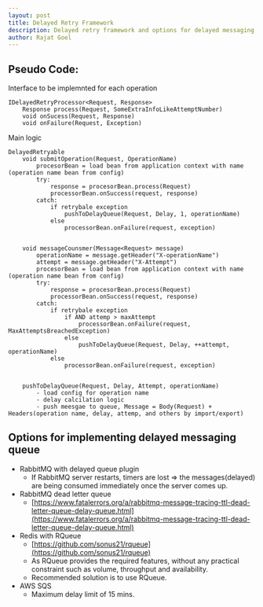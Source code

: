```yaml
---
layout: post
title: Delayed Retry Framework
description: Delayed retry framework and options for delayed messaging queue
author: Rajat Goel
---
```


## Pseudo Code:

Interface to be implemnted for each operation

    IDelayedRetryProcessor<Request, Response>
        Response process(Request, SomeExtraInfoLikeAttemptNumber)
        void onSucess(Request, Response)
        void onFailure(Request, Exception)
        
Main logic

    DelayedRetryable
        void submitOperation(Request, OperationName)
            procesorBean = load bean from application context with name (operation name bean from config)
            try:
                response = procesorBean.process(Request)
                processorBean.onSuccess(request, response)
            catch:
                if retrybale exception
                    pushToDelayQueue(Request, Delay, 1, operationName)
                else
                    processorBean.onFailure(request, exception)


        void messageCounsmer(Message<Request> message)
            operationName = message.getHeader("X-operationName")
            attempt = message.getHeader("X-Attempt")
            procesorBean = load bean from application context with name (operation name bean from config)
            try:
                response = procesorBean.process(Request)
                processorBean.onSuccess(request, response)
            catch:
                if retrybale exception
                    if AND attemp > maxAttempt
                        processorBean.onFailure(request, MaxAttemptsBreachedException)
                    else
                        pushToDelayQueue(Request, Delay, ++attempt, operationName)
                else
                    processorBean.onFailure(request, exception)


        pushToDelayQueue(Request, Delay, Attempt, operationName)
            - load config for operation name
            - delay calcilation logic   
            - push meesgae to queue, Message = Body(Request) + Headers(operation name, delay, attemp, and others by import/export)

## Options for implementing delayed messaging queue

 - RabbitMQ with delayed queue plugin
	 - If RabbitMQ server restarts, timers are lost => the messages(delayed) are being consumed immediately once the server comes up.
 - RabbitMQ dead letter queue
	 - [https://www.fatalerrors.org/a/rabbitmq-message-tracing-ttl-dead-letter-queue-delay-queue.html](https://www.fatalerrors.org/a/rabbitmq-message-tracing-ttl-dead-letter-queue-delay-queue.html)
 - Redis with RQueue
	 - [https://github.com/sonus21/rqueue](https://github.com/sonus21/rqueue)
	 - As RQueue provides the required features, without any practical constraint such as volume, throughput and availability.
	 - Recommended solution is to use RQueue.
 - AWS SQS
	 - Maximum delay limit of 15 mins.

